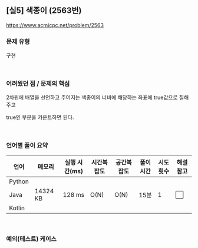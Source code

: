 ## [실5] 색종이 (2563번)

https://www.acmicpc.net/problem/2563

### 문제 유형

구현

<br>

### 어려웠던 점 / 문제의 핵심

2차원에 배열을 선언하고 주어지는 색종이의 너비에 해당하는 좌표에 true값으로 칠해주고

true인 부분을 카운트하면 된다.

<br>

### 언어별 풀이 요약

| 언어   | 메모리   | 실행 시간(ms) | 시간복잡도 | 공간복잡도 | 풀이 시간 | 시도 횟수 | 해설 참고            |
| ------ | -------- | ------------- | ---------- | ---------- | --------- | --------- | -------------------- |
| Python |          |               |            |            |           |           |                      |
| Java   | 14324 KB | 128 ms        | O(N)       | O(N)       | 15분      | 1         | :white_large_square: |
| Kotlin |          |               |            |            |           |           |                      |

<br>

### 예외(테스트) 케이스

```
```

